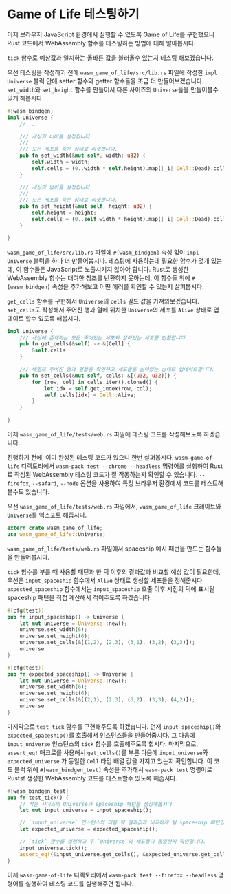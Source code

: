 # Game of Life 테스팅하기

이제 브라우저 JavaScript 환경에서 실행할 수 있도록 Game of Life를 구현했으니 Rust 코드에서 WebAssembly 함수를 테스팅하는 방법에 대해 알아봅시다.

`tick` 함수로 예상값과 일치하는 올바른 값을 불러올수 있는지 테스팅 해보겠습니다.

우선 테스팅을 작성하기 전에 `wasm_game_of_life/src/lib.rs` 파일에 작성한 `impl Universe` 블럭 안에 setter 함수와 getter 함수들을 조금 더 만들어보겠습니다. `set_width`와 `set_height` 함수를 만들어서 다른 사이즈의 `Universe`들을 만들어볼수 있게 해봅시다.

```rust
#[wasm_bindgen]
impl Universe { 
    // ...

    /// 세상의 너비를 설정합니다.
    ///
    /// 모든 세포를 죽은 상태로 리셋합니다.
    pub fn set_width(&mut self, width: u32) {
        self.width = width;
        self.cells = (0..width * self.height).map(|_i| Cell::Dead).collect();
    }

    /// 세상의 넓이를 설정합니다.
    ///
    /// 모든 세포를 죽은 상태로 리셋합니다.
    pub fn set_height(&mut self, height: u32) {
        self.height = height;
        self.cells = (0..self.width * height).map(|_i| Cell::Dead).collect();
    }

}
```

`wasm_game_of_life/src/lib.rs` 파일에 `#[wasm_bindgen]` 속성 없이 `impl Universe` 블럭을 하나 더 만들어봅시다. 테스팅에 사용하는데 필요한 함수가 몇개 있는데, 이 함수들은 JavaScript로 노출시키지 않아야 합니다. Rust로 생성한 WebAssembly 함수는 대여한 참조를 반환하지 못하는데, 이 함수들 위에 `#[wasm_bindgen]` 속성을 추가해보고 어떤 에러를 확인할 수 있는지 살펴봅시다.

`get_cells` 함수를 구현해서 `Universe`의 `cells` 필드 값을 가져와보겠습니다. `set_cells`도 작성해서 주어진 행과 열에 위치한 `Universe`의 세포를 `Alive` 상태로 업데이트 할수 있도록 해봅시다.

```rust
impl Universe {
    /// 세상에 존재하는 모든 죽어있는 세포와 살아있는 세포를 반환합니다.
    pub fn get_cells(&self) -> &[Cell] {
        &self.cells
    }

    /// 배열로 주어진 행과 열들을 확인하고 세포들을 살아있는 상태로 업데이트합니다.
    pub fn set_cells(&mut self, cells: &[(u32, u32)]) {
        for (row, col) in cells.iter().cloned() {
            let idx = self.get_index(row, col);
            self.cells[idx] = Cell::Alive;
        }
    }

}
```

이제 `wasm_game_of_life/tests/web.rs` 파일에 테스팅 코드를 작성해보도록 하겠습니다.

진행하기 전에, 이미 완성된 테스팅 코드가 있으니 한번 살펴봅시다. `wasm-game-of-life` 디렉토리에서 `wasm-pack test --chrome --headless` 명령어를 실행하여 Rust로 작성된 WebAssembly 테스팅 코드가 잘 작동하는지 확인할 수 있습니다. `--firefox`, `--safari`, `--node` 옵션을 사용하여 특정 브라우저 환경에서 코드를 테스트해볼수도 있습니다.

우선 `wasm_game_of_life/tests/web.rs` 파일에서, `wasm_game_of_life` 크레이트와 `Universe`를 익스포트 해줍시다.

```rust
extern crate wasm_game_of_life;
use wasm_game_of_life::Universe;
```

`wasm_game_of_life/tests/web.rs` 파일에서 spaceship 예시 패턴을 만드는 함수들을 만들어봅시다.

`tick` 함수를 부를 때 사용할 패턴과 한 틱 이후의 결과값과 비교할 예상 값이 필요한데, 우선은 `input_spaceship` 함수에서 `Alive` 상태로 생성할 세포들을 정해줍시다. `expected_spaceship` 함수에서는 `input_spaceship` 호출 이후 시점의 틱에 표시될 spaceship 패턴을 직접 계산해서 적어주도록 하겠습니다.

```rust
#[cfg(test)]
pub fn input_spaceship() -> Universe {
    let mut universe = Universe::new();
    universe.set_width(6);
    universe.set_height(6);
    universe.set_cells(&[(1,2), (2,3), (3,1), (3,2), (3,3)]);
    universe
}

#[cfg(test)]
pub fn expected_spaceship() -> Universe {
    let mut universe = Universe::new();
    universe.set_width(6);
    universe.set_height(6);
    universe.set_cells(&[(2,1), (2,3), (3,2), (3,3), (4,2)]);
    universe
}
```
마지막으로 `test_tick` 함수를 구현해주도록 하겠습니다. 먼저 `input_spaceship()`와 `expected_spaceship()`를 호출해서 인스턴스들을 만들어줍시다. 그 다음에 `input_universe` 인스턴스의 `tick` 함수를 호출해주도록 합시다. 마지막으로, `assert_eq!` 매크로를 사용해서 `get_cells()`를 부른 다음에 `input_universe`와 `expected_universe` 가 동일한 `Cell` 타입 배열 값을 가지고 있는지 확인합니다. 이 코드 블럭 위에 `#[wasm_bindgen_test]` 속성을 추가해서 `wasm-pack test` 명령어로 Rust로 생성한 WebAssembly 코드를 테스트할수 있도록 해줍시다.

```rust
#[wasm_bindgen_test]
pub fn test_tick() {
    // 작은 사이즈의 Universe과 spaceship 패턴을 생성해봅시다.
    let mut input_universe = input_spaceship();

    // `input_universe` 인스턴스의 다음 틱 결과값과 비교하게 될 spaceship 패턴입니다.
    let expected_universe = expected_spaceship();

    // `tick` 함수를 실행하고 두 `Universe`의 세포들이 동일한지 확인합니다.
    input_universe.tick();
    assert_eq!(&input_universe.get_cells(), &expected_universe.get_cells());
}
```

이제 `wasm-game-of-life` 디렉토리에서 `wasm-pack test --firefox --headless` 명령어를 실행하여 테스팅 코드를 실행해주면 됩니다.